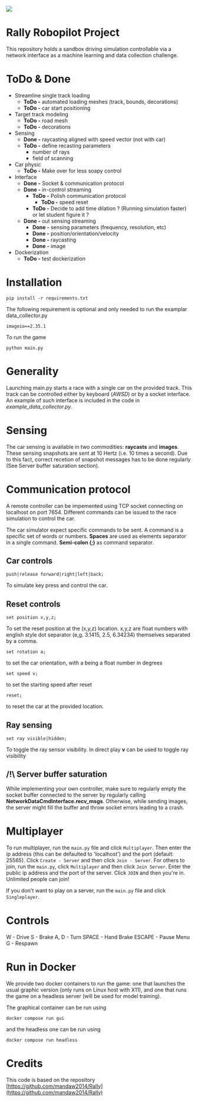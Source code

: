 ![](https://gitlab.hevs.ch/uploads/-/system/project/avatar/1282/rallyrobopilot.jpg)

# Rally Robopilot Project

This repository holds a sandbox driving simulation controllable via a network interface as a machine learning and data collection challenge.  


# ToDo & Done

* Streamline single track loading
  * **ToDo -** automated loading meshes (track, bounds, decorations)
  * **ToDo -** car start positioning
* Target track modeling
  * **ToDo -** road mesh
  * **ToDo -** decorations
* Sensing
  * **Done -** raycasting aligned with speed vector (not with car)
  * **ToDo -** define recasting parameters 
    * number of rays
    * field of scanning
* Car physic
  * **ToDo -** Make over for less soapy control
* Interface
  * **Done -** Socket & communication protocol
  * **Done -** in-control streaming
    * **ToDo -** Polish communication protocol
      * **ToDo -** speed reset
    * **ToDo -** Decide to add time dilation ? (Running simulation faster) or let student figure it ?
  * **Done -** out sensing streaming
    * **Done -** sensing parameters (frequency, resolution, etc)
    * **Done -** position/orientation/velocity
    * **Done -** raycasting
    * **Done -** image
* Dockerization
  * **ToDo -** test dockerization 

# Installation

```
pip install -r requirements.txt
```

The following requirement is optional and only needed to run the examplar data_collector.py
```
imageio==2.35.1
```

To run the game
```
python main.py
```

# Generality
Launching main.py starts a race with a single car on the provided track. 
This track can be controlled either by keyboard (*AWSD*) or by a socket interface. 
An example of such interface is included in the code in *example_data_collector.py*.

# Sensing
The car sensing is available in two commodities: **raycasts** and **images**. These sensing snapshots are sent at 10 Hertz (i.e. 10 times a second). Due to this fact, correct recetion of snapshot messages has to be done regularly (See Server buffer saturation section).

# Communication protocol

A remote controller can be impemented using TCP socket connecting on localhost on port 7654. 
Different commands can be issued to the race simulation to control the car.

The car simulator expect specific commands to be sent. A command is a specific set of words or numbers. 
**Spaces** are used as elements separator in a single command. **Semi-colon (;)** as command separator.

##  Car controls
```
push|release forward|right|left|back;
```
To simulate key press and control the car.

## Reset controls
```
set position x,y,z;
```
To set the reset position at the (x,y,z) location. x,y,z are float numbers with english style dot separator (e,g. 3.1415, 2.5, 6.34234) themselves separated by a comma.
```
set rotation a;
```
to set the car orientation, with a being a float number in degrees
```
set speed v;
```
to set the starting speed after reset

```
reset;
```
to reset the car at the provided location.

## Ray sensing

```
set ray visible|hidden;
```
To toggle the ray sensor visibility. In direct play **v** can be used to toggle ray visibility

##  /!\ Server buffer saturation
While implementing your own controller, make sure to regularly empty the socket buffer connected to the server by regularly calling **NetworkDataCmdInterface.recv_msgs**. 
Otherwise, while sending images, the server might fill the buffer and throw socket errors leading to a crash. 

# Multiplayer

To run multiplayer, run the `main.py` file and click `Multiplayer`. Then enter the ip address (this can be defaulted to 'localhost') and the port (default: 25565). Click `Create - Server` and then click `Join - Server`.
For others to join, run the `main.py`, click `Multiplayer` and then click `Join Server`. Enter the public ip address and the port of the server. Click `JOIN` and then you're in. Unlimited people can join!

If you don't want to play on a server, run the `main.py` file and click `Singleplayer`.

# Controls

W - Drive
S - Brake
A, D - Turn
SPACE - Hand Brake
ESCAPE - Pause Menu
G - Respawn

# Run in Docker 
We provide two docker containers to run the game: one that launches the usual graphic version (only runs on Linux host with X11), 
and one that runs the game on a headless server (will be used for model training).


The graphical container can be run using


`docker compose run gui`


and the headless one can be run using 


`docker compose run headless`


# Credits
This code is based on the repository [https://github.com/mandaw2014/Rally](https://github.com/mandaw2014/Rally)
